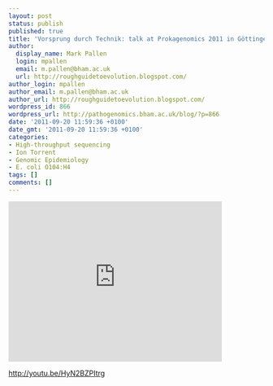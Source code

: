 ```yaml
---
layout: post
status: publish
published: true
title: 'Vorsprung durch Technik: talk at Prokagenomics 2011 in Göttingen, Germany'
author:
  display_name: Mark Pallen
  login: mpallen
  email: m.pallen@bham.ac.uk
  url: http://roughguidetoevolution.blogspot.com/
author_login: mpallen
author_email: m.pallen@bham.ac.uk
author_url: http://roughguidetoevolution.blogspot.com/
wordpress_id: 866
wordpress_url: http://pathogenomics.bham.ac.uk/blog/?p=866
date: '2011-09-20 11:59:36 +0100'
date_gmt: '2011-09-20 11:59:36 +0100'
categories:
- High-throughput sequencing
- Ion Torrent
- Genomic Epidemiology
- E. coli O104:H4
tags: []
comments: []
---
```

<p><iframe src="http://www.youtube.com/embed/HyN2BZPItrg" frameborder="0" width="420" height="315"></iframe></p>
<p><a href="http://youtu.be/HyN2BZPItrg" target="_blank">http://youtu.be/HyN2BZPItrg</a></p>
